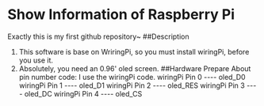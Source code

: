 # Show Information of Raspberry Pi
Exactly this is my first github repository~
##Description
1. This software is base on WriringPi, so you must install wiringPi, before you use it.
2. Absolutely, you need an 0.96' oled screen.
##Hardware Prepare
About pin number code: I use the wiringPi code.
wiringPi Pin 0  ----  oled_D0
wiringPi Pin 1  ----  oled_D1
wiringPi Pin 2  ----  oled_RES
wiringPi Pin 3  ----  oled_DC
wiringPi Pin 4  ----  oled_CS

